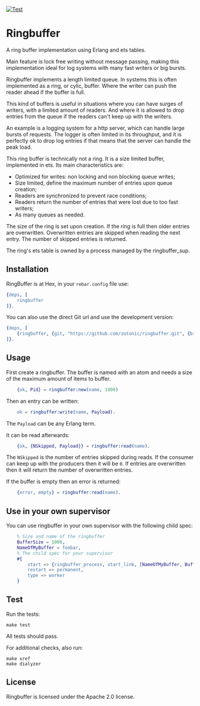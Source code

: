 [![Test](https://github.com/zotonic/ringbuffer/workflows/Test/badge.svg)](https://github.com/zotonic/ringbuffer/actions?query=workflow%3ATest)

Ringbuffer
==========

A ring buffer implementation using Erlang and ets tables.

Main feature is lock free writing without message passing, making
this implementation ideal for log systems with many fast writers or
big bursts.

Ringbuffer implements a length limited queue. In systems this is
often implemented as a ring, or cylic, buffer. Where the writer can
push the reader ahead if the buffer is full.

This kind of buffers is useful in situations where you can have
surges of writers, with a limited amount of readers. And where it
is allowed to drop entries from the queue if the readers can't keep
up with the writers.

An example is a logging system for a http server, which can handle large
bursts of requests. The logger is often limited in its throughput, and it
is perfectly ok to drop log entries if that means that the server can
handle the peak load.

This ring buffer is technically not a ring. It is a size limited buffer,
implemented in ets. Its main characteristics are:

 * Optimized for writes: non locking and non blocking queue writes;
 * Size limited, define the maximum number of entries upon queue creation;
 * Readers are synchronized to prevent race conditions;
 * Readers return the number of entries that were lost due to too fast writers;
 * As many queues as needed.

The size of the ring is set upon creation. If the ring is full
then older entries are overwritten. Overwritten entries are skipped
when reading the next entry. The number of skipped entries is
returned.

The ring's ets table is owned by a process managed by the ringbuffer_sup.

## Installation

RingBuffer is at Hex, in your `rebar.config` file use:

```erlang
{deps, [
    ringbuffer
]}.
```

You can also use the direct Git url and use the development version:

```erlang
{deps, [
    {ringbuffer, {git, "https://github.com/zotonic/ringbuffer.git", {branch, "main"}}}
]}.
```

## Usage

First create a ringbuffer. The buffer is named with an atom
and needs a size of the maximum amount of items to buffer.

```erlang
    {ok, Pid} = ringbuffer:new(name, 1000)
```

Then an entry can be written:

```erlang
    ok = ringbuffer:write(name, Payload).
```

The `Payload` can be any Erlang term.


It can be read afterwards:

```erlang
    {ok, {NSkipped, Payload}} = ringbuffer:read(name).
```

The `NSkipped` is the number of entries skipped during reads. If the consumer
can keep up with the producers then it will be `0`. If entries are overwritten
then it will return the number of overwritten entries.

If the buffer is empty then an error is returned:

```erlang
    {error, empty} = ringbuffer:read(name).
```

## Use in your own supervisor

You can use ringbuffer in your own supervisor with the following child spec:

```erlang
    % Size and name of the ringbuffer
    BufferSize = 1000,
    NameOfMyBuffer = foobar,
    % The child spec for your supervisor
    #{
        start => {ringbuffer_process, start_link, [NameOfMyBuffer, BufferSize]},
        restart => permanent,
        type => worker
    }
```


## Test

Run the tests:

```
make test
```

All tests should pass.

For additional checks, also run:

```
make xref
make dialyzer
```

## License

Ringbuffer is licensed under the Apache 2.0 license.
